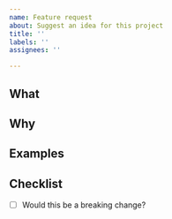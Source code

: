 ```yaml
---
name: Feature request
about: Suggest an idea for this project
title: ''
labels: ''
assignees: ''

---
```


<!---
    Hopefully, this doesn't come across as too intimidating, but it would
    be really appreciated if you could fill out this template when
    requesting a new feature. Thank you!
--->

## What
<!---
    Should be a summary of the change
--->

## Why
<!---
    Why do you think this will be an improvement to the crate?
--->

## Examples
<!---
    Could you provide any examples of what the new api would look like
    in practice?
--->

## Checklist
- [ ] Would this be a breaking change?
